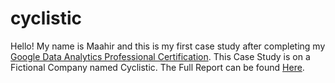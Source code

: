 # cyclistic
Hello! My name is Maahir and this is my first case study after completing my [Google Data Analytics Professional Certification](https://www.coursera.org/account/accomplishments/professional-cert/P75T8EH8PWD4).
This Case Study is on a Fictional Company named Cyclistic.
The Full Report can be found [Here](https://github.com/codemaahir/cyclistic/blob/master/Cyclistic_Bikes_Usage_2019_Report.pdf).
